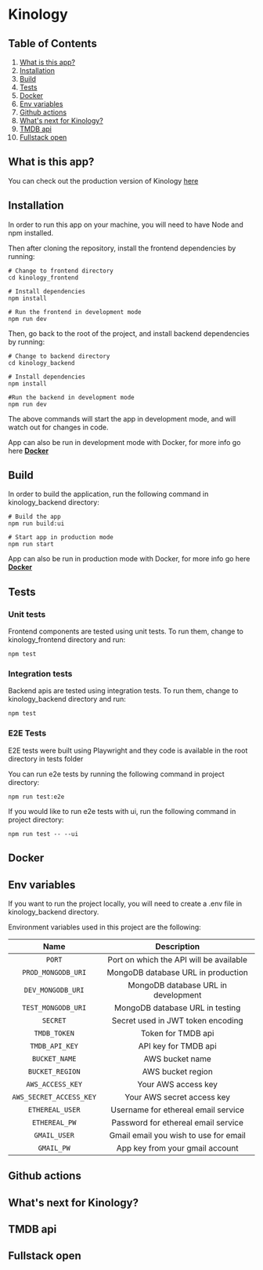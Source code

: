 # Kinology

## Table of Contents

1. [What is this app?](#what-is-this-app)
2. [Installation](#installation)
3. [Build](#build)
4. [Tests](#tests)
5. [Docker](#docker)
6. [Env variables](#env-variables)
7. [Github actions](#github-actions)
8. [What's next for Kinology?](#todos)
9. [TMDB api](#tmdb)
10. [Fullstack open](#fso)

## <a name="what-is-this-app">What is this app?</a>

You can check out the production version of Kinology [here](https://kinology-movie-app.onrender.com/)

## <a name="installation">Installation</a>

In order to run this app on your machine, you will need to have Node and npm installed.

Then after cloning the repository, install the frontend dependencies by running:

```
# Change to frontend directory
cd kinology_frontend

# Install dependencies
npm install

# Run the frontend in development mode
npm run dev
```

Then, go back to the root of the project, and install backend dependencies by running:

```
# Change to backend directory
cd kinology_backend

# Install dependencies
npm install

#Run the backend in development mode
npm run dev
```

The above commands will start the app in development mode, and will watch out for changes in code.

App can also be run in development mode with Docker, for more info go here **[Docker](#docker)**

## <a name="build">Build</a>

In order to build the application, run the following command in kinology_backend directory:

```
# Build the app
npm run build:ui

# Start app in production mode
npm run start
```

App can also be run in production mode with Docker, for more info go here **[Docker](#docker)**

## <a name="tests">Tests</a>

### Unit tests

Frontend components are tested using unit tests. To run them, change to kinology_frontend directory and run:

```
npm test
```

### Integration tests

Backend apis are tested using integration tests. To run them, change to kinology_backend directory and run:

```
npm test
```

### E2E Tests

E2E tests were built using Playwright and they code is available in the root directory in tests folder

You can run e2e tests by running the following command in project directory:

```
npm run test:e2e
```

If you would like to run e2e tests with ui, run the following command in project directory:

```
npm run test -- --ui
```

## <a name="docker">Docker</a>

## <a name="env-variables">Env variables</a>

If you want to run the project locally, you will need to create a .env file in kinology_backend directory.

Environment variables used in this project are the following:

|          Name           |               Description               |
| :---------------------: | :-------------------------------------: |
|         `PORT`          | Port on which the API will be available |
|   `PROD_MONGODB_URI`    |   MongoDB database URL in production    |
|    `DEV_MONGODB_URI`    |   MongoDB database URL in development   |
|   `TEST_MONGODB_URI`    |     MongoDB database URL in testing     |
|        `SECRET`         |    Secret used in JWT token encoding    |
|      `TMDB_TOKEN`       |           Token for TMDB api            |
|     `TMDB_API_KEY`      |          API key for TMDB api           |
|      `BUCKET_NAME`      |             AWS bucket name             |
|     `BUCKET_REGION`     |            AWS bucket region            |
|    `AWS_ACCESS_KEY`     |           Your AWS access key           |
| `AWS_SECRET_ACCESS_KEY` |       Your AWS secret access key        |
|     `ETHEREAL_USER`     |   Username for ethereal email service   |
|      `ETHEREAL_PW`      |   Password for ethereal email service   |
|      `GMAIL_USER`       |  Gmail email you wish to use for email  |
|       `GMAIL_PW`        |     App key from your gmail account     |

## <a name="github-actions">Github actions</a>

## <a name="todos">What's next for Kinology?</a>

## <a name="tmdb">TMDB api</a>

## <a name="fso">Fullstack open</a>

```

```

